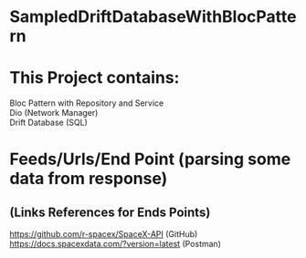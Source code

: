 # SampledDriftDatabaseWithBlocPattern

# This Project contains:
Bloc Pattern with Repository and Service <br />
Dio (Network Manager) <br />
Drift Database (SQL) <br />


# Feeds/Urls/End Point (parsing some data from response)
## (Links References for Ends Points)
https://github.com/r-spacex/SpaceX-API (GitHub) <br />
https://docs.spacexdata.com/?version=latest (Postman) <br />
